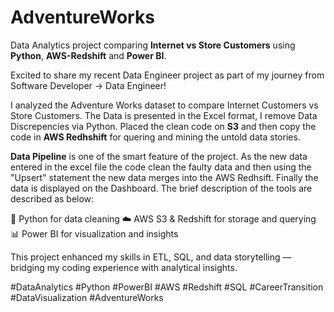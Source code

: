 # AdventureWorks
Data Analytics project comparing **Internet vs Store Customers** using **Python**, **AWS-Redshift** and **Power BI**.

Excited to share my recent Data Engineer project as part of my journey from Software Developer → Data Engineer!

I analyzed the Adventure Works dataset to compare Internet Customers vs Store Customers. The Data is presented in the Excel format, I remove Data Discrepencies via Python. Placed the clean code on **S3** and then copy the code in **AWS Redhshift** for quering and mining the untold data stories. 

**Data Pipeline** is one of the smart feature of the project. As the new data entered in the excel file the code clean the faulty data and then using the "Upsert" statement the new data merges into the AWS Redhsift. Finally the data is displayed on the Dashboard. The brief description of the tools are described as below: 
    
🐍 Python for data cleaning
☁️ AWS S3 & Redshift for storage and querying
📊 Power BI for visualization and insights

This project enhanced my skills in ETL, SQL, and data storytelling — bridging my coding experience with analytical insights.

#DataAnalytics #Python #PowerBI #AWS #Redshift #SQL #CareerTransition #DataVisualization #AdventureWorks
